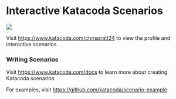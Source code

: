 # Interactive Katacoda Scenarios

[![](http://shields.katacoda.com/katacoda/chrispratt24/count.svg)](https://www.katacoda.com/chrispratt24 "Get your profile on Katacoda.com")

Visit https://www.katacoda.com/chrispratt24 to view the profile and interactive scenarios

### Writing Scenarios
Visit https://www.katacoda.com/docs to learn more about creating Katacoda scenarios

For examples, visit https://github.com/katacoda/scenario-example
